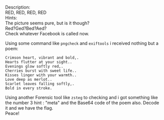 Description:  
RED, RED, RED, RED  
Hints:  
The picture seems pure, but is it though?  
Red?Ged?Bed?Aed?  
Check whatever Facebook is called now.  

Using some command like `pngcheck` and `exiftools` i received nothing but a poem:  
```
Crimson heart, vibrant and bold,.
Hearts flutter at your sight..
Evenings glow softly red,.
Cherries burst with sweet life..
Kisses linger with your warmth..
Love deep as merlot..
Scarlet leaves falling softly,.
Bold in every stroke.
```
Using another Forensic tool like `zsteg` to checking and i got something like the number 3 hint : "meta" and the Base64 code of the poem also. Decode it and we have the flag.  
Peace!




